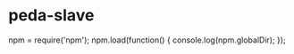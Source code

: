 peda-slave
==========
npm = require('npm');
npm.load(function() {
  console.log(npm.globalDir);
});
